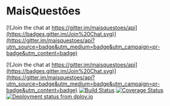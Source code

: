 # MaisQuestões

[![Join the chat at https://gitter.im/maisquestoes/api](https://badges.gitter.im/Join%20Chat.svg)](https://gitter.im/maisquestoes/api?utm_source=badge&utm_medium=badge&utm_campaign=pr-badge&utm_content=badge)

[![Join the chat at https://gitter.im/maisquestoes/api](https://badges.gitter.im/Join%20Chat.svg)](https://gitter.im/maisquestoes/api?utm_source=badge&utm_medium=badge&utm_campaign=pr-badge&utm_content=badge)
[![Build Status](https://travis-ci.org/maisquestoes/api.svg?branch=master)](https://travis-ci.org/maisquestoes/api)
[![Coverage Status](https://coveralls.io/repos/maisquestoes/api/badge.svg)](https://coveralls.io/r/maisquestoes/api)
[![Deployment status from dploy.io](https://maisquestoes.dploy.io/badge/88313865961412/31644.svg)](http://dploy.io)

